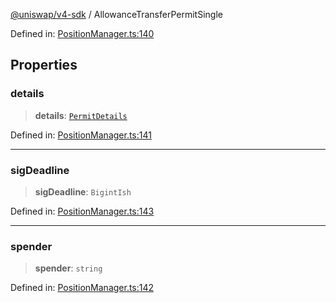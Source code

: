 [@uniswap/v4-sdk](../overview.md) / AllowanceTransferPermitSingle

Defined in: [PositionManager.ts:140](https://github.com/Uniswap/sdks/blob/9cf6edb2df79338ae58f7ea7ca979c35a8a9bd56/sdks/v4-sdk/src/PositionManager.ts#L140)

## Properties

### details

> **details**: [`PermitDetails`](PermitDetails.md)

Defined in: [PositionManager.ts:141](https://github.com/Uniswap/sdks/blob/9cf6edb2df79338ae58f7ea7ca979c35a8a9bd56/sdks/v4-sdk/src/PositionManager.ts#L141)

***

### sigDeadline

> **sigDeadline**: `BigintIsh`

Defined in: [PositionManager.ts:143](https://github.com/Uniswap/sdks/blob/9cf6edb2df79338ae58f7ea7ca979c35a8a9bd56/sdks/v4-sdk/src/PositionManager.ts#L143)

***

### spender

> **spender**: `string`

Defined in: [PositionManager.ts:142](https://github.com/Uniswap/sdks/blob/9cf6edb2df79338ae58f7ea7ca979c35a8a9bd56/sdks/v4-sdk/src/PositionManager.ts#L142)
